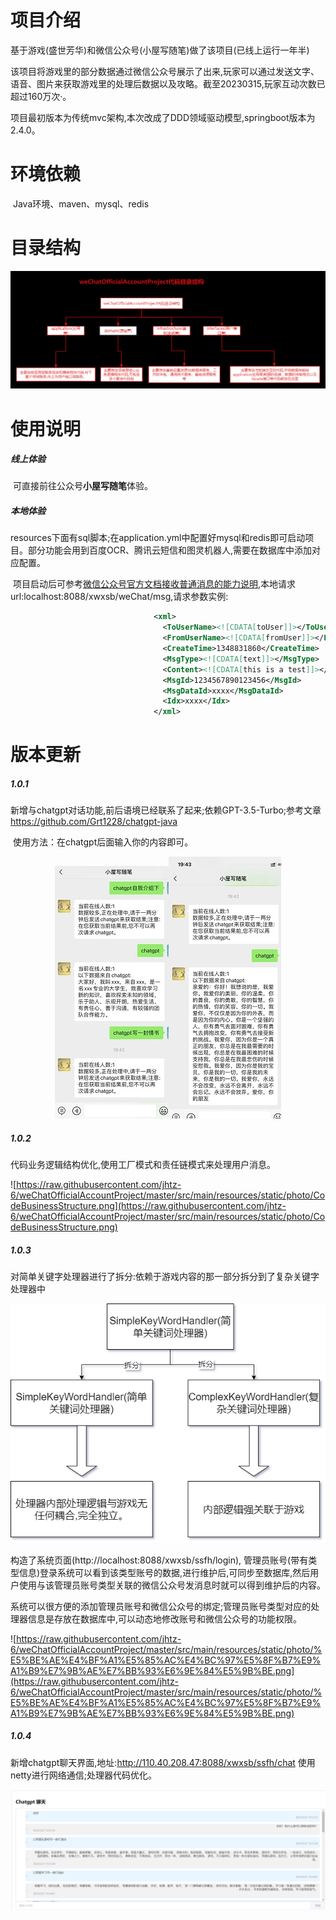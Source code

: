 # 项目介绍

​    基于游戏(盛世芳华)和微信公众号(小屋写随笔)做了该项目(已线上运行一年半)

​    该项目将游戏里的部分数据通过微信公众号展示了出来,玩家可以通过发送文字、语音、图片来获取游戏里的处理后数据以及攻略。截至20230315,玩家互动次数已超过160万次·。

​    项目最初版本为传统mvc架构,本次改成了DDD领域驱动模型,springboot版本为2.4.0。

# 环境依赖

​    Java环境、maven、mysql、redis

# 目录结构

![DDD领域驱动设计代码结构](https://raw.githubusercontent.com/jhtz-6/weChatOfficialAccountProject/master/src/main/resources/static/photo/DDD01.jpg)

# 使用说明

#####     线上体验

​    可直接前往公众号**小屋写随笔**体验。

#####     本地体验

​    resources下面有sql脚本;在application.yml中配置好mysql和redis即可启动项目。部分功能会用到百度OCR、腾讯云短信和图灵机器人,需要在数据库中添加对应配置。

​    项目启动后可参考[微信公众号官方文档接收普通消息的能力说明](https://developers.weixin.qq.com/doc/offiaccount/Message_Management/Receiving_standard_messages.html),本地请求url:localhost:8088/xwxsb/weChat/msg,请求参数实例:

```xml
                                <xml>
                                  <ToUserName><![CDATA[toUser]]></ToUserName>
                                  <FromUserName><![CDATA[fromUser]]></FromUserName>
                                  <CreateTime>1348831860</CreateTime>
                                  <MsgType><![CDATA[text]]></MsgType>
                                  <Content><![CDATA[this is a test]]></Content>
                                  <MsgId>1234567890123456</MsgId>
                                  <MsgDataId>xxxx</MsgDataId>
                                  <Idx>xxxx</Idx>
                                </xml>
```

# 版本更新

##### 1.0.1

​    新增与chatgpt对话功能,前后语境已经联系了起来;依赖GPT-3.5-Turbo;参考文章 https://github.com/Grt1228/chatgpt-java

​    使用方法：在chatgpt后面输入你的内容即可。

<center>
<figure>
<img src="https://raw.githubusercontent.com/jhtz-6/weChatOfficialAccountProject/master/src/main/resources/static/photo/chatgpt001.jpg" /><img src="https://raw.githubusercontent.com/jhtz-6/weChatOfficialAccountProject/master/src/main/resources/static/photo/chatgpt002.jpg" />
</figure>
</center>

##### 1.0.2

代码业务逻辑结构优化,使用工厂模式和责任链模式来处理用户消息。

![https://raw.githubusercontent.com/jhtz-6/weChatOfficialAccountProject/master/src/main/resources/static/photo/CodeBusinessStructure.png](https://raw.githubusercontent.com/jhtz-6/weChatOfficialAccountProject/master/src/main/resources/static/photo/CodeBusinessStructure.png)

##### 1.0.3

对简单关键字处理器进行了拆分:依赖于游戏内容的那一部分拆分到了复杂关键字处理器中

![](https://raw.githubusercontent.com/jhtz-6/weChatOfficialAccountProject/master/src/main/resources/static/photo/%E5%BE%AE%E4%BF%A1%E5%85%AC%E4%BC%97%E5%8F%B7%E9%A1%B9%E7%9B%AE%E5%A4%84%E7%90%86%E5%99%A8%E6%B5%81%E7%A8%8B.png)

构造了系统页面(http://localhost:8088/xwxsb/ssfh/login), 管理员账号(带有类型信息)登录系统可以看到该类型账号的数据,进行维护后,可同步至数据库,然后用户使用与该管理员账号类型关联的微信公众号发消息时就可以得到维护后的内容。

系统可以很方便的添加管理员账号和微信公众号的绑定;管理员账号类型对应的处理器信息是存放在数据库中,可以动态地修改账号和微信公众号的功能权限。

![https://raw.githubusercontent.com/jhtz-6/weChatOfficialAccountProject/master/src/main/resources/static/photo/%E5%BE%AE%E4%BF%A1%E5%85%AC%E4%BC%97%E5%8F%B7%E9%A1%B9%E7%9B%AE%E7%BB%93%E6%9E%84%E5%9B%BE.png](https://raw.githubusercontent.com/jhtz-6/weChatOfficialAccountProject/master/src/main/resources/static/photo/%E5%BE%AE%E4%BF%A1%E5%85%AC%E4%BC%97%E5%8F%B7%E9%A1%B9%E7%9B%AE%E7%BB%93%E6%9E%84%E5%9B%BE.png)

##### 1.0.4

新增chatgpt聊天界面,地址:http://110.40.208.47:8088/xwxsb/ssfh/chat 使用netty进行网络通信;处理器代码优化。

![](https://raw.githubusercontent.com/jhtz-6/weChatOfficialAccountProject/master/src/main/resources/static/photo/chatgptWeb.png)
